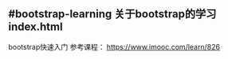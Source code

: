 #bootstrap-learning
关于bootstrap的学习
index.html
-----------
bootstrap快速入门
参考课程： https://www.imooc.com/learn/826